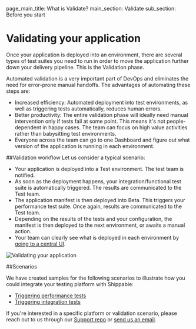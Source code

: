 page_main_title: What is Validate?
main_section: Validate
sub_section: Before you start

# Validating your application

Once your application is deployed into an environment, there are several types of test suites you need to run in order to move the application further down your delivery pipeline. This is the Validation phase.

Automated validation is a very important part of DevOps and eliminates the need for error-prone manual handoffs. The advantages of automating these steps are:

- Increased efficiency: Automated deployment into test environments, as well as triggering tests automatically, reduces human errors.
- Better productivity: The entire validation phase will ideally need manual intervention only if tests fail at some point. This means it's not people-dependent in happy cases. The team can focus on high value activities rather than babysitting test environments.
- Everyone across the team can go to one Dashboard and figure out what version of the application is running in each environment.

##Validation workflow
Let us consider a typical scenario:

- Your application is deployed into a Test environment. The test team is notified.
- As soon as the deployment happens, your integration/functional test suite is automatically triggered. The results are communicated to the Test team.
- The application manifest is then deployed into Beta. This triggers your performance test suite. Once again, results are communicated to the Test team.
- Depending on the results of the tests and your configuration, the manifest is then deployed to the next environment, or awaits a manual action.
- Your team can clearly see what is deployed in each environment by [going to a central UI](/platform/visibility/single-pane-of-glass-spog/).


<img src="/images/validate/validate-workflow.png" alt="Validating your application">

##Scenarios

We have created samples for the following scenarios to illustrate how you could integrate your testing platform with Shippable:

- [Triggering performance tests](/validate/nouvola/)
- [Triggering integration tests](/validate/sauce-labs/)

If you're interested in a specific platform or validation scenario, please reach out to us through our [Support repo](https://github.com/Shippable/support/issues) or [send us an email](mailto:support@shippable.com).
